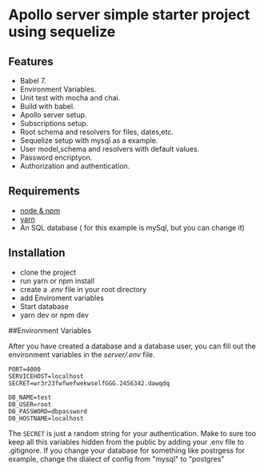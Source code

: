 # Apollo server simple starter project using sequelize

## Features

- Babel 7.
- Environment Variables.
- Unit test with mocha and chai.
- Build with babel.
- Apollo server setup.
- Subscriptions setup.
- Root schema and resolvers for files, dates,etc.
- Sequelize setup with mysql as a example.
- User model,schema and resolvers with default values.
- Password encriptyon.
- Authorization and authentication.

## Requirements

- [node & npm](https://nodejs.org/en/)
- [yarn](https://yarnpkg.com/en/)
- An SQL database ( for this example is mySql, but you can change it)

## Installation

- clone the project
- run yarn or npm install
- create a _.env_ file in your root directory
- add Enviroment variables
- Start database
- yarn dev or npm dev

##Environment Variables

After you have created a database and a database user, you can fill out the environment variables in the _server/.env_ file.

```
PORT=4000
SERVICEHOST=localhost
SECRET=wr3r23fwfwefwekwselfGGG.2456342.dawqdq

DB_NAME=test
DB_USER=root
DB_PASSWORD=dbpassword
DB_HOSTNAME=localhost

```

The `SECRET` is just a random string for your authentication. Make to sure too keep all this variables hidden from the public by adding your .env file to .gitignore.
If you change your database for something like postrgess for example, change the dialect of config from "mysql" to "postgres"
